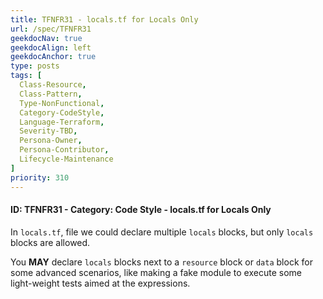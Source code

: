 ```yaml
---
title: TFNFR31 - locals.tf for Locals Only
url: /spec/TFNFR31
geekdocNav: true
geekdocAlign: left
geekdocAnchor: true
type: posts
tags: [
  Class-Resource,
  Class-Pattern,
  Type-NonFunctional,
  Category-CodeStyle,
  Language-Terraform,
  Severity-TBD,
  Persona-Owner,
  Persona-Contributor,
  Lifecycle-Maintenance
]
priority: 310
---
```


#### ID: TFNFR31 - Category: Code Style - locals.tf for Locals Only

In `locals.tf`, file we could declare multiple `locals` blocks, but only `locals` blocks are allowed.

You **MAY** declare `locals` blocks next to a `resource` block or `data` block for some advanced scenarios, like making a fake module to execute some light-weight tests aimed at the expressions.
